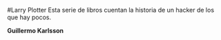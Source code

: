#Larry Plotter
Esta serie de libros cuentan la historia de un hacker de los que hay pocos.

**Guillermo Karlsson**
